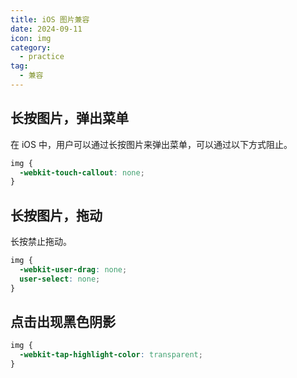 ```yaml
---
title: iOS 图片兼容
date: 2024-09-11
icon: img
category:
  - practice
tag:
  - 兼容
---
```


## 长按图片，弹出菜单

在 iOS 中，用户可以通过长按图片来弹出菜单，可以通过以下方式阻止。

```css
img {
  -webkit-touch-callout: none;
}
```

## 长按图片，拖动

长按禁止拖动。

```css
img {
  -webkit-user-drag: none;
  user-select: none;
}
```

## 点击出现黑色阴影

```css
img {
  -webkit-tap-highlight-color: transparent;
}
```